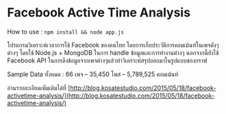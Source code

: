 # Facebook Active Time Analysis

How to use :
`npm install && node app.js`

โปรแกรมวิเคราะห์เวลาการใช้ Facebook ของคนไทย โดยการเก็บประวัติการคอมเม้นท์ในเพจดังๆต่างๆ
โดยใช้ Node.js + MongoDB ในการ handle ข้อมูลและการทำงานต่างๆ
นอกจากนี้ยังใช้ Facebook API ในการดึงข้อมูลจากเพจต่างๆแล้วทำวิเคราะห์สรุปออกมาในรูปแบบของกราฟ

Sample Data ทั้งหมด :
66 เพจ – 35,450 โพส – 5,789,525 คอมเม้นท์

อ่านรายละเอียดเพิ่มเติมได้ที่
[http://blog.kosatestudio.com/2015/05/18/facebook-activetime-analysis/](http://blog.kosatestudio.com/2015/05/18/facebook-activetime-analysis/)
